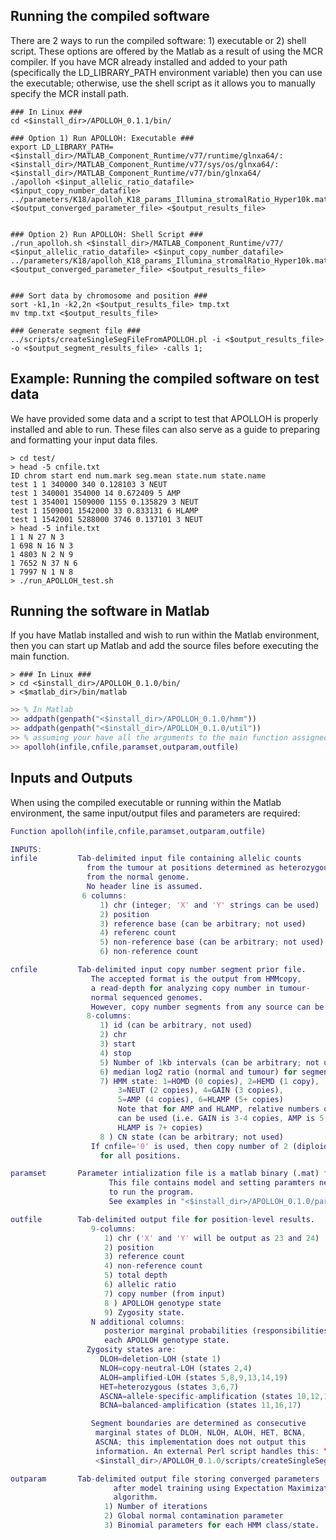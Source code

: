 ## Running the compiled software ##
There are 2 ways to run the compiled software: 1) executable or 2) shell script. These options are offered by the Matlab as a result of using the MCR compiler. If you have MCR already installed and added to your path (specifically the LD_LIBRARY_PATH environment variable) then you can use the executable; otherwise, use the shell script as it allows you to manually specify the MCR install path.  

```shell
### In Linux ###
cd <$install_dir>/APOLLOH_0.1.1/bin/

### Option 1) Run APOLLOH: Executable ###
export LD_LIBRARY_PATH=<$install_dir>/MATLAB_Component_Runtime/v77/runtime/glnxa64/:<$install_dir>/MATLAB_Component_Runtime/v77/sys/os/glnxa64/:<$install_dir>/MATLAB_Component_Runtime/v77/bin/glnxa64/
./apolloh <$input_allelic_ratio_datafile> <$input_copy_number_datafile> ../parameters/K18/apolloh_K18_params_Illumina_stromalRatio_Hyper10k.mat <$output_converged_parameter_file> <$output_results_file>


### Option 2) Run APOLLOH: Shell Script ###
./run_apolloh.sh <$install_dir>/MATLAB_Component_Runtime/v77/ <$input_allelic_ratio_datafile> <$input_copy_number_datafile> ../parameters/K18/apolloh_K18_params_Illumina_stromalRatio_Hyper10k.mat <$output_converged_parameter_file> <$output_results_file>


### Sort data by chromosome and position ###
sort -k1,1n -k2,2n <$output_results_file> tmp.txt
mv tmp.txt <$output_results_file>

### Generate segment file ###
../scripts/createSingleSegFileFromAPOLLOH.pl -i <$output_results_file> -o <$output_segment_results_file> -calls 1;
```

## Example: Running the compiled software on test data ##
We have provided some data and a script to test that APOLLOH is properly installed and able to run. These files can also serve as a guide to preparing and formatting your input data files.

```shell
> cd test/
> head -5 cnfile.txt
ID chrom start end num.mark seg.mean state.num state.name
test 1 1 340000 340 0.128103 3 NEUT
test 1 340001 354000 14 0.672409 5 AMP
test 1 354001 1509000 1155 0.135829 3 NEUT
test 1 1509001 1542000 33 0.833131 6 HLAMP
test 1 1542001 5288000 3746 0.137101 3 NEUT
> head -5 infile.txt
1 1 N 27 N 3
1 698 N 16 N 3
1 4803 N 2 N 9
1 7652 N 37 N 6
1 7997 N 1 N 8
> ./run_APOLLOH_test.sh
```

## Running the software in Matlab ##
If you have Matlab installed and wish to run within the Matlab environment, then you can start up Matlab and add the source files before executing the main function.

~~~~~
> ### In Linux ###
> cd <$install_dir>/APOLLOH_0.1.0/bin/
> <$matlab_dir>/bin/matlab
~~~~~

```Matlab
>> % In Matlab
>> addpath(genpath("<$install_dir>/APOLLOH_0.1.0/hmm"))
>> addpath(genpath("<$install_dir>/APOLLOH_0.1.0/util"))
>> % assuming your have all the arguments to the main function assigned...
>> apolloh(infile,cnfile,paramset,outparam,outfile)

```

## Inputs and Outputs ##
When using the compiled executable or running within the Matlab environment, the same input/output files and parameters are required:
```matlab
Function apolloh(infile,cnfile,paramset,outparam,outfile)

INPUTS:  
infile         Tab-delimited input file containing allelic counts
                 from the tumour at positions determined as heterozygous
                 from the normal genome. 
                 No header line is assumed.
                6 columns:
                    1) chr (integer; 'X' and 'Y' strings can be used)
                    2) position
                    3) reference base (can be arbitrary; not used)
                    4) referenc count
                    5) non-reference base (can be arbitrary; not used)
                    6) non-reference count 

cnfile         Tab-delimited input copy number segment prior file.
                  The accepted format is the output from HMMcopy,
                  a read-depth for analyzing copy number in tumour-
                  normal sequenced genomes.  
                  However, copy number segments from any source can be used.                
                 8-columns:
                    1) id (can be arbitrary, not used)
                    2) chr
                    3) start  
                    4) stop
                    5) Number of 1kb intervals (can be arbitrary; not used)
                    6) median log2 ratio (normal and tumour) for segment
                    7) HMM state: 1=HOMD (0 copies), 2=HEMD (1 copy),
                        3=NEUT (2 copies), 4=GAIN (3 copies),
                        5=AMP (4 copies), 6=HLAMP (5+ copies)
                        Note that for AMP and HLAMP, relative numbers of copies
                        can be used (i.e. GAIN is 3-4 copies, AMP is 5-6 copies,
                        HLAMP is 7+ copies)
                    8 ) CN state (can be arbitrary; not used)
                  If cnfile='0' is used, then copy number of 2 (diploid) is used
                    for all positions.  

paramset       Parameter intialization file is a matlab binary (.mat) file.
                      This file contains model and setting paramters necessary
                      to run the program.
                      See examples in "<$install_dir>/APOLLOH_0.1.0/parameters/".

outfile        Tab-delimited output file for position-level results. 
                  9-columns:
                     1) chr ('X' and 'Y' will be output as 23 and 24)
                     2) position
                     3) reference count
                     4) non-reference count
                     5) total depth
                     6) allelic ratio
                     7) copy number (from input)
                     8 ) APOLLOH genotype state
                     9) Zygosity state.
                  N additional columns:
                     posterior marginal probabilities (responsibilities) for
                     each APOLLOH genotype state. 
                 Zygosity states are:
                    DLOH=deletion-LOH (state 1)
                    NLOH=copy-neutral-LOH (states 2,4)
                    ALOH=amplified-LOH (states 5,8,9,13,14,19)
                    HET=heterozygous (states 3,6,7)
                    ASCNA=allele-specific-amplification (states 10,12,15,18)
                    BCNA=balanced-amplification (states 11,16,17)

                  Segment boundaries are determined as consecutive
                   marginal states of DLOH, NLOH, ALOH, HET, BCNA,
                   ASCNA; this implementation does not output this
                   information. An external Perl script handles this: "
                   <$install_dir>/APOLLOH_0.1.0/scripts/createSingleSegFileFromAPOLLOH.pl"

outparam       Tab-delimited output file storing converged parameters
                       after model training using Expectation Maximization (EM)
                       algorithm.
                     1) Number of iterations 
                     2) Global normal contamination parameter 
                     3) Binomial parameters for each HMM class/state.
```